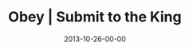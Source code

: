 ---
layout: message
category: message
series: "Kingdom Come"
title: "Obey | Submit to the King"
date: 2013-10-26-00-00
message_id: 828
audio: "http://s3.amazonaws.com/crossroads-media/media/legacy/mp3/102613forweb.mp3"
audio-duration: "50:48"
description: "Chuck Mingo talks about submitting to the King"
video: "https://s3.amazonaws.com/crossroadsvideomessages/102613forweb.mp4"
video-duration: "50:48"
video-image: "http://s3.amazonaws.com/crossroads-media/images/legacy/content/chuck mingo.jpg"
program: "http://s3.amazonaws.com/crossroads-media/media/legacy/documents/KingdomProgram_Week3_LO.pdf"
explicit: false
---